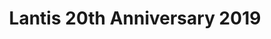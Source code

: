 ---
logo: images/Lantis 20th Anniversary 2019.jpg
title: Lantis 20th Anniversary 2019
subTitle: SOS团全员的团舞

category: Live

hasResource: true
downloadList:
  - intro: 云盘 提取码:8sxg
    size: 29.6MB
    link: https://pan.baidu.com/s/1HAjjBPWmA0IOBHO0zlgeyw

downloadContent:   SOS团全员的团舞
---